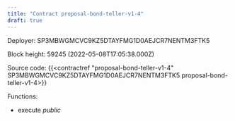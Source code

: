```yaml
---
title: "Contract proposal-bond-teller-v1-4"
draft: true
---
```

Deployer: SP3MBWGMCVC9KZ5DTAYFMG1D0AEJCR7NENTM3FTK5


 



Block height: 59245 (2022-05-08T17:05:38.000Z)

Source code: {{<contractref "proposal-bond-teller-v1-4" SP3MBWGMCVC9KZ5DTAYFMG1D0AEJCR7NENTM3FTK5 proposal-bond-teller-v1-4>}}

Functions:

* execute _public_
